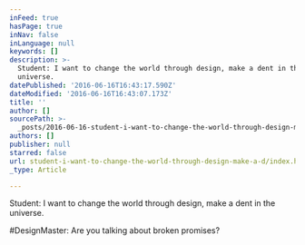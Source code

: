 ```yaml
---
inFeed: true
hasPage: true
inNav: false
inLanguage: null
keywords: []
description: >-
  Student: I want to change the world through design, make a dent in the
  universe.
datePublished: '2016-06-16T16:43:17.590Z'
dateModified: '2016-06-16T16:43:07.173Z'
title: ''
author: []
sourcePath: >-
  _posts/2016-06-16-student-i-want-to-change-the-world-through-design-make-a-d.md
authors: []
publisher: null
starred: false
url: student-i-want-to-change-the-world-through-design-make-a-d/index.html
_type: Article

---
```

Student: I want to change the world through design, make a dent in the universe.

\#DesignMaster: Are you talking about broken promises?